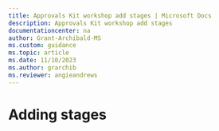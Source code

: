 ```yaml
---
title: Approvals Kit workshop add stages | Microsoft Docs
description: Approvals Kit workshop add stages
documentationcenter: na
author: Grant-Archibald-MS
ms.custom: guidance
ms.topic: article
ms.date: 11/10/2023
ms.author: grarchib
ms.reviewer: angieandrews
---
```


# Adding stages
